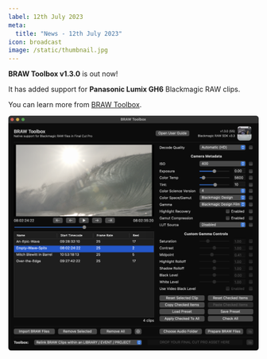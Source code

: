 ```yaml
---
label: 12th July 2023
meta:
  title: "News - 12th July 2023"
icon: broadcast
image: /static/thumbnail.jpg
---
```


**BRAW Toolbox v1.3.0** is out now!

It has added support for **Panasonic Lumix GH6** Blackmagic RAW clips.

You can learn more from [BRAW Toolbox](https://brawtoolbox.fcp.cafe).

![](/static/brawtoolbox-1-3-0.png)